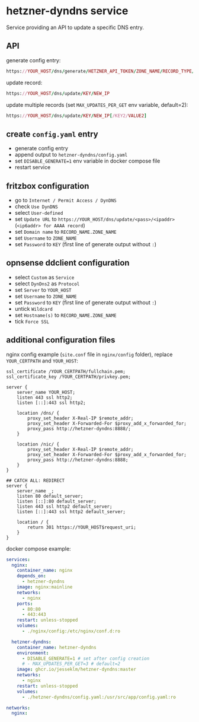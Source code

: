 # hetzner-dyndns service

Service providing an API to update a specific DNS entry.

## API

generate config entry:

```ruby
https://YOUR_HOST/dns/generate/HETZNER_API_TOKEN/ZONE_NAME/RECORD_TYPE/RECORD_NAME
```

update record:

```ruby
https://YOUR_HOST/dns/update/KEY/NEW_IP
```

update multiple records (set `MAX_UPDATES_PER_GET` env variable, default=2):

```ruby
https://YOUR_HOST/dns/update/KEY/NEW_IP[/KEY2/VALUE2]
```

## create `config.yaml` entry

- generate config entry
- append output to `hetzner-dyndns/config.yaml`
- set `DISABLE_GENERATE=1` env variable in docker compose file
- restart service

## fritzbox configuration

- go to `Internet / Permit Access / DynDNS`
- check `Use DynDNS`
- select `User-defined`
- set `Update URL` to `https://YOUR_HOST/dns/update/<pass>/<ipaddr>` (`<ip6addr> for AAAA record`)
- set `Domain name` to `RECORD_NAME.ZONE_NAME`
- set `Username` to `ZONE_NAME`
- set `Password` to `KEY` (first line of generate output without `:`)

## opnsense ddclient configuration

- select `Custom` as `Service`
- select `DynDns2` as `Protocol`
- set `Server` to `YOUR_HOST`
- set `Username` to `ZONE_NAME`
- set `Password` to `KEY` (first line of generate output without `:`)
- untick `Wildcard`
- set `Hostname(s)` to `RECORD_NAME.ZONE_NAME`
- tick `Force SSL`

## additional configuration files

nginx config example (`site.conf` file in `nginx/config` folder), replace `YOUR_CERTPATH` and `YOUR_HOST`:

```nginx
ssl_certificate /YOUR_CERTPATH/fullchain.pem;
ssl_certificate_key /YOUR_CERTPATH/privkey.pem;

server {
    server_name YOUR_HOST;
    listen 443 ssl http2;
    listen [::]:443 ssl http2;

    location /dns/ {
        proxy_set_header X-Real-IP $remote_addr;
        proxy_set_header X-Forwarded-For $proxy_add_x_forwarded_for;
        proxy_pass http://hetzner-dyndns:8888/;
    }

    location /nic/ {
        proxy_set_header X-Real-IP $remote_addr;
        proxy_set_header X-Forwarded-For $proxy_add_x_forwarded_for;
        proxy_pass http://hetzner-dyndns:8888;
    }
}

## CATCH ALL: REDIRECT
server {
    server_name _;
    listen 80 default_server;
    listen [::]:80 default_server;
    listen 443 ssl http2 default_server;
    listen [::]:443 ssl http2 default_server;

    location / {
        return 301 https://YOUR_HOST$request_uri;
    }
}
```

docker compose example:

```yaml
services:
  nginx:
    container_name: nginx
    depends_on:
      - hetzner-dyndns
    image: nginx:mainline
    networks:
      - nginx
    ports:
      - 80:80
      - 443:443
    restart: unless-stopped
    volumes:
      - ./nginx/config:/etc/nginx/conf.d:ro

  hetzner-dyndns:
    container_name: hetzner-dyndns
    environment:
      - DISABLE_GENERATE=1 # set after config creation
      # - MAX_UPDATES_PER_GET=3 # default=2
    image: ghcr.io/jesseklm/hetzner-dyndns:master
    networks:
      - nginx
    restart: unless-stopped
    volumes:
      - ./hetzner-dyndns/config.yaml:/usr/src/app/config.yaml:ro

networks:
  nginx:
```
